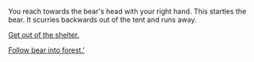 You reach towards the bear's head with your right hand. This startles the
bear. It scurries backwards out of the tent and runs away.


[Get out of the shelter.](../play-dead/get-out/get-out.md)

[Follow bear into forest.'](create-your-own-adventure/english/forest/drag/drag.md)